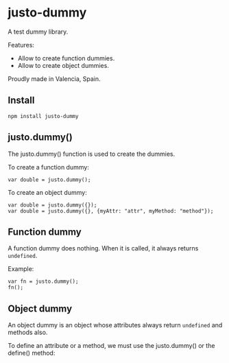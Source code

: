 # justo-dummy

A test dummy library.

Features:

- Allow to create function dummies.
- Allow to create object dummies.

Proudly made in Valencia, Spain.

## Install

`npm install justo-dummy` 

## justo.dummy()

The justo.dummy() function is used to create the dummies.

To create a function dummy:

```
var double = justo.dummy();
```

To create an object dummy:

```
var double = justo.dummy({});
var double = justo.dummy({}, {myAttr: "attr", myMethod: "method"});
```

## Function dummy

A function dummy does nothing. When it is called, it always returns `undefined`.

Example:

```
var fn = justo.dummy();
fn();
```

## Object dummy

An object dummy is an object whose attributes always return `undefined` and
methods also.

To define an attribute or a method, we must use the justo.dummy() or the
define() method:

